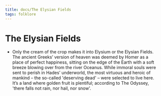 ```yaml
---
title: docs/The Elysian Fields
tags: folklore
---
```


# The Elysian Fields
- Only the cream of the crop makes it into Elysium or the Elysian Fields. The ancient Greeks’ version of heaven was deemed by Homer as a place of perfect happiness, sitting on the edge of the Earth with a soft breeze blowing over from the river Oceanus. While immoral souls were sent to perish in Hades’ underworld, the most virtuous and heroic of mankind – the so-called 'deserving dead' – were selected to live here. It’s a land where golden fruit is plentiful; according to The Odyssey, 'there falls not rain, nor hail, nor snow'.